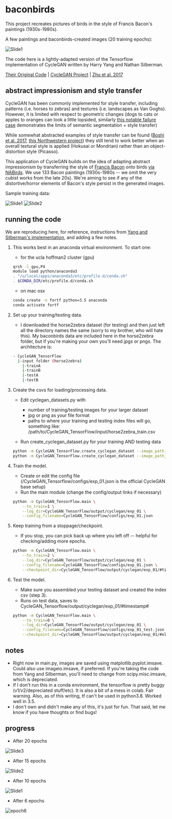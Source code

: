# baconbirds

This project recreates pictures of birds in the style of Francis Bacon's paintings (1930s-1980s). 

A few paintings and baconbirds-created images (20 training epochs):

![Slide1](https://user-images.githubusercontent.com/56600718/120390635-ce089b00-c2e2-11eb-8ae9-fbd711163f2d.png)


The code here is a lightly-adapted version of the Tensorflow implementation of CycleGAN written by Harry Yang and Nathan Silberman. 

[Their Original Code](https://github.com/leehomyc/cyclegan-1) | [CycleGAN Project](https://junyanz.github.io/CycleGAN/) | [Zhu et al. 2017](https://arxiv.org/pdf/1703.10593.pdf)


## abstract impressionism and style transfer

CycleGAN has been commonly implemented for style transfer, including patterns (i.e. horses to zebras) and textures (i.e. landscapes as Van Goghs). However, it is limited with respect to geometric changes (dogs to cats or apples to oranges can look a little lopsided, similarly [this notable failure case](https://junyanz.github.io/CycleGAN/images/failure_putin.jpg) demonstrates the limits of semantic segmentation + style transfer)

While somewhat abstracted examples of style transfer can be found ([Boshi et al. 2017](https://arxiv.org/pdf/1701.04928.pdf), [this Northwestern project](https://sally9805.github.io/Neural-Artistic-Style-Transfer/)) they still tend to work better when an overall textural style is applied (Hokusai or Mondrian) rather than an object-distortion style (Picasso).

This application of CycleGAN builds on the idea of adapting abstract impressionism by transferring the style of [Francis Bacon](https://francis-bacon.com/paintings) onto birds [via NABirds](https://dl.allaboutbirds.org/nabirds). We use 133 Bacon paintings (1930s-1980s -- we omit the very cubist works from the late 20s). We're aiming to see if any of the distortive/horror elements of Bacon's style persist in the generated images. 

Sample training data:

![Slide1](https://user-images.githubusercontent.com/56600718/119879946-9e235700-bee0-11eb-9fa6-07cc58735ca9.png) ![Slide2](https://user-images.githubusercontent.com/56600718/119879997-a8ddec00-bee0-11eb-8723-84695d42153c.png)


## running the code

We are reproducing here, for reference, instructions from [Yang and Silberman's implementation](https://github.com/leehomyc/cyclegan-1/blob/master/README.md), and adding a few notes.

1. This works best in an anaconda virtual environment. To start one:
    * for the ucla hoffman2 cluster (gpu)
      
	```bash
	qrsh -l gpu,P4
	module load python/anaconda3
	. "/u/local/apps/anaconda3/etc/profile.d/conda.sh"
	. $CONDA_DIR/etc/profile.d/conda.sh
	```
      
    * on mac osx
      
	```bash
	conda create -n fortf python=3.5 anaconda
	conda activate fortf
	```

2. Set up your training/testing data. 
    * I downloaded the horse2zebra dataset (for testing) and then just left all the directory names the same (sorry to my brother, who will hate this). My baconbirds data are included here in the horse2zebra folder, but if you're making your own you'll need jpgs or pngs. The architecture is:
        
	 ```bash
	 - CycleGAN_TensorFlow      
	   |-input folder (horse2zebra)
	     |-trainA
	     |-trainB
	     |-testA
	     |-testB
	 ```

3. Create the csvs for loading/processing data. 
    * Edit cyclegan_datasets.py with
    
        * number of training/testing images for your larger dataset
        * jpg or png as your file format
        * paths to where your training and testing index files will go, something like: /path/to/CycleGAN_TensorFlow/input/horse2zebra_train.csv
    * Run create_cyclegan_dataset.py for your training AND testing data
    
	```bash
	python -m CycleGAN_TensorFlow.create_cyclegan_dataset --image_path_a=/path/to/trainA --image_path_b=/path/to/trainB --dataset_name="horse2zebra_train" --do_shuffle=0
	python -m CycleGAN_TensorFlow.create_cyclegan_dataset --image_path_a=/path/to/testA --image_path_b=/path/to/testB --dataset_name="horse2zebra_test" --do_shuffle=0

	```

4. Train the model.
    * Create or edit the config file (/CycleGAN_Tensorflow/configs/exp_01.json is the official CycleGAN base setup)
    * Run the main module (change the config/output links if necessary)
    
	```bash
	python -m CycleGAN_TensorFlow.main \
	    --to_train=1 \
	    --log_dir=CycleGAN_TensorFlow/output/cyclegan/exp_01 \
	    --config_filename=CycleGAN_TensorFlow/configs/exp_01.json
	```

5. Keep training from a stoppage/checkpoint.
    * If you stop, you can pick back up where you left off -- helpful for checking/adding more epochs. 
	```bash
	python -m CycleGAN_TensorFlow.main \
	    --to_train=2 \
	    --log_dir=CycleGAN_TensorFlow/output/cyclegan/exp_01 \
	    --config_filename=CycleGAN_TensorFlow/configs/exp_01.json \
	    --checkpoint_dir=CycleGAN_TensorFlow/output/cyclegan/exp_01/#timestamp#
	```

6. Test the model.
    * Make sure you assembled your testing dataset and created the index csv (step 3).
    * Runs on test data, saves to CycleGAN_Tensorflow/output/cyclegan/exp_01/#timestamp#
	```bash
	python -m CycleGAN_TensorFlow.main \
	    --to_train=0 \
	    --log_dir=CycleGAN_TensorFlow/output/cyclegan/exp_01 \
	    --config_filename=CycleGAN_TensorFlow/configs/exp_01_test.json \
	    --checkpoint_dir=CycleGAN_TensorFlow/output/cyclegan/exp_01/#old_timestamp# 
	```
	
## notes
   * Right now in main.py, images are saved using matplotlib.pyplot.imsave. Could also use imageio.imsave, if preferred. If you're taking the code from Yang and Silberman, you'll need to change from scipy.misc.imsave, which is depreciated.
   * If I don't run this in a conda environment, the tensorflow is pretty buggy (v1/v2/depreciated stuff/etc). It is also a bit of a mess in colab. Fair warning. Also, as of this writing, tf can't be used in python3.8. Worked well in 3.5.
   * I don't own and didn't make any of this, it's just for fun. That said, let me know if you have thoughts or find bugs!

## progress
  * After 20 epochs
  
  ![Slide3](https://user-images.githubusercontent.com/56600718/120390977-40797b00-c2e3-11eb-97a6-b1429cd3e621.png)

  * After 15 epochs
  
  ![Slide2](https://user-images.githubusercontent.com/56600718/120391026-4ff8c400-c2e3-11eb-83a2-0d75fc9118d5.png)
  
  * After 10 epochs
  
  ![Slide1](https://user-images.githubusercontent.com/56600718/120391051-5a1ac280-c2e3-11eb-8ccc-2d66ae8fe651.png)

  * After 6 epochs
   
  ![epoch6](https://user-images.githubusercontent.com/56600718/119878488-0709cf80-bedf-11eb-8310-339545fcf223.png)
 



